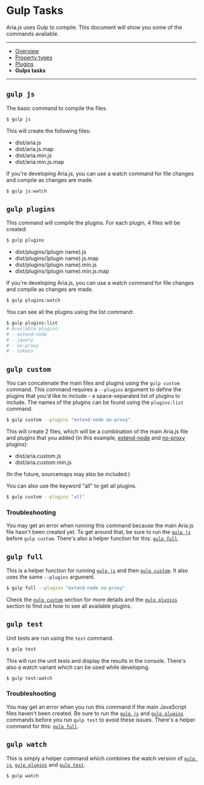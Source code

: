 # Gulp Tasks

Aria.js uses Gulp to compile. This document will show you some of the commands available.

---
- [Overview](overview.md)
- [Property types](types.md)
- [Plugins](plugins.md)
- **Gulps tasks**
---

## `gulp js`

The basic command to compile the files.

```bash
$ gulp js
```

This will create the following files:

- dist/aria.js
- dist/aria.js.map
- dist/aria.min.js
- dist/aria.min.js.map

If you're developing Aria.js, you can use a watch command for file changes and compile as changes are made.

```bash
$ gulp js:watch
```

## `gulp plugins`

This command will compile the plugins. For each plugin, 4 files will be created:

```bash
$ gulp plugins
```

- dist/plugins/(plugin name).js
- dist/plugins/(plugin name).js.map
- dist/plugins/(plugin name).min.js
- dist/plugins/(plugin name).min.js.map

If you're developing Aria.js, you can use a watch command for file changes and compile as changes are made.

```bash
$ gulp plugins:watch
```

You can see all the plugins using the list command:

```bash
$ gulp plugins:list
# Available plugins:
# - extend-node
# - jquery
# - no-proxy
# - tokens
```

## `gulp custom`

You can concatenate the main files and plugins using the `gulp custom` command. This command requires a `--plugins` argument to define the plugins that you'd like to include - a space-separated list of plugins to include. The names of the plugins can be found using the `plugins:list` command.

```bash
$ gulp custom --plugins "extend-node no-proxy"
```

This will create 2 files, which will be a combination of the main Aria.js file and plugins that you added (in this example, [extend-node](plugins.md#extend-node-plugin) and [no-proxy](plugins.md#no-proxy-plugin) plugins):

- dist/aria.custom.js
- dist/aria.custom.min.js

(In the future, sourcemaps may also be included.)

You can also use the keyword "all" to get all plugins.

```bash
$ gulp custom --plugins "all"
```

### Troubleshooting

You may get an error when running this command because the main Aria.js file hasn't been created yet. To get around that, be sure to run the [`gulp js`](#gulp-js) before `gulp custom`. There's also a helper function for this: [`gulp full`](#gulp-full).

## `gulp full`

This is a helper function for running [`gulp js`](#gulp-js) and then [`gulp custom`](#gulp-custom). It also uses the same `--plugins` argument.

```bash
$ gulp full --plugins "extend-node no-proxy"
```

Check the [`gulp custom`](#gulp-custom) section for more details and the [`gulp plugins`](#gulp-plugins) section to find out how to see all available plugins.

## `gulp test`

Unit tests are run using the `test` command.

```bash
$ gulp test
```

This will run the unit tests and display the results in the console. There's also a watch variant which can be used while developing.

```bash
$ gulp test:watch
```

### Troubleshooting

You may get an error when you run this command if the main JavaScript files haven't been created. Be sure to run the [`gulp js`](#gulp-js) and [`gulp plugins`](#gulp-plugins) commands before you run `gulp test` to avoid these issues. There's a helper command for this: [`gulp full`](#gulp-full).

## `gulp watch`

This is simply a helper command which combines the watch version of [`gulp js`](#gulp-js), [`gulp plugins`](#gulp-plugins) and [`gulp test`](#gulp-test).

```bash
$ gulp watch
```
